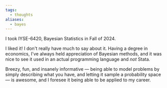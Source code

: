 ```yaml
---
tags:
  - thoughts
aliases:
  - bayes
---
```


I took IYSE-6420, Bayesian Statistics in Fall of 2024.

I liked it! I don't really have much to say about it. Having a degree in economics, I've always held appreciation of Bayesian methods, and it was nice to see it used in an actual programming language and _not_ Stata.

Breezy, fun, and insanely informative — being able to model problems by simply describing what you have, and letting it sample a probability space — is awesome, and I foresee it being able to be applied to my career.
